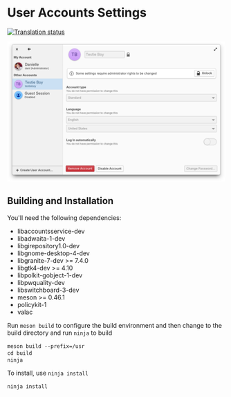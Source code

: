 # User Accounts Settings
[![Translation status](https://l10n.elementaryos.org/widget/settings/useraccounts/svg-badge.svg)](https://l10n.elementaryos.org/engage/settings/)

![screenshot](data/screenshot.png?raw=true)

## Building and Installation

You'll need the following dependencies:

* libaccountsservice-dev
* libadwaita-1-dev
* libgirepository1.0-dev 
* libgnome-desktop-4-dev
* libgranite-7-dev >= 7.4.0
* libgtk4-dev >= 4.10
* libpolkit-gobject-1-dev
* libpwquality-dev
* libswitchboard-3-dev
* meson >= 0.46.1
* policykit-1
* valac

Run `meson build` to configure the build environment and then change to the build directory and run `ninja` to build

    meson build --prefix=/usr 
    cd build
    ninja

To install, use `ninja install`

    ninja install
